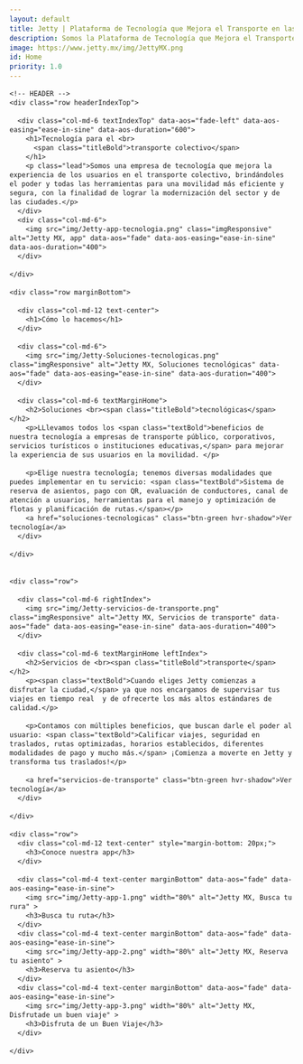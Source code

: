 ```yaml
---
layout: default
title: Jetty | Plataforma de Tecnología que Mejora el Transporte en las ciudades
description: Somos la Plataforma de Tecnología que Mejora el Transporte Colectivo, Nos Adaptamos a Instituciones Educativas, Corporativos, Gobierno, Comienza a Disfrutar de las Calles con una Mejor Movilidad
image: https://www.jetty.mx/img/JettyMX.png
id: Home
priority: 1.0
---
```


<div class="container-fluid backWaveGray">
  <div class="container">

    <!-- HEADER -->
    <div class="row headerIndexTop">

      <div class="col-md-6 textIndexTop" data-aos="fade-left" data-aos-easing="ease-in-sine" data-aos-duration="600">
        <h1>Tecnología para el <br>
          <span class="titleBold">transporte colectivo</span>
        </h1>
        <p class="lead">Somos una empresa de tecnología que mejora la experiencia de los usuarios en el transporte colectivo, brindándoles el poder y todas las herramientas para una movilidad más eficiente y segura, con la finalidad de lograr la modernización del sector y de las ciudades.</p>
      </div>
      <div class="col-md-6">
        <img src="img/Jetty-app-tecnologia.png" class="imgResponsive" alt="Jetty MX, app" data-aos="fade" data-aos-easing="ease-in-sine" data-aos-duration="400">
      </div>

    </div>

    <div class="row marginBottom">

      <div class="col-md-12 text-center">
        <h1>Cómo lo hacemos</h1>
      </div>

      <div class="col-md-6">
        <img src="img/Jetty-Soluciones-tecnologicas.png" class="imgResponsive" alt="Jetty MX, Soluciones tecnológicas" data-aos="fade" data-aos-easing="ease-in-sine" data-aos-duration="400">
      </div>

      <div class="col-md-6 textMarginHome">
        <h2>Soluciones <br><span class="titleBold">tecnológicas</span></h2>
        <p>LLlevamos todos los <span class="textBold">beneficios de nuestra tecnología a empresas de transporte público, corporativos, servicios turísticos o instituciones educativas,</span> para mejorar la experiencia de sus usuarios en la movilidad. </p>

        <p>Elige nuestra tecnología; tenemos diversas modalidades que puedes implementar en tu servicio: <span class="textBold">Sistema de reserva de asientos, pago con QR, evaluación de conductores, canal de atención a usuarios, herramientas para el manejo y optimización de flotas y planificación de rutas.</span></p>
        <a href="soluciones-tecnologicas" class="btn-green hvr-shadow">Ver tecnología</a>
      </div>

    </div>


    <div class="row">

      <div class="col-md-6 rightIndex">
        <img src="img/Jetty-servicios-de-transporte.png" class="imgResponsive" alt="Jetty MX, Servicios de transporte" data-aos="fade" data-aos-easing="ease-in-sine" data-aos-duration="400">
      </div>

      <div class="col-md-6 textMarginHome leftIndex">
        <h2>Servicios de <br><span class="titleBold">transporte</span></h2>
        <p><span class="textBold">Cuando eliges Jetty comienzas a disfrutar la ciudad,</span> ya que nos encargamos de supervisar tus viajes en tiempo real  y de ofrecerte los más altos estándares de calidad.</p>

        <p>Contamos con múltiples beneficios, que buscan darle el poder al usuario: <span class="textBold">Calificar viajes, seguridad en traslados, rutas optimizadas, horarios establecidos, diferentes modalidades de pago y mucho más.</span> ¡Comienza a moverte en Jetty y transforma tus traslados!</p>

        <a href="servicios-de-transporte" class="btn-green hvr-shadow">Ver tecnología</a>
      </div>

    </div>

    <div class="row">
      <div class="col-md-12 text-center" style="margin-bottom: 20px;">
        <h3>Conoce nuestra app</h3>
      </div>

      <div class="col-md-4 text-center marginBottom" data-aos="fade" data-aos-easing="ease-in-sine">
        <img src="img/Jetty-app-1.png" width="80%" alt="Jetty MX, Busca tu rura" >
        <h3>Busca tu ruta</h3>
      </div>
      <div class="col-md-4 text-center marginBottom" data-aos="fade" data-aos-easing="ease-in-sine">
        <img src="img/Jetty-app-2.png" width="80%" alt="Jetty MX, Reserva tu asiento" >
        <h3>Reserva tu asiento</h3>
      </div>
      <div class="col-md-4 text-center marginBottom" data-aos="fade" data-aos-easing="ease-in-sine">
        <img src="img/Jetty-app-3.png" width="80%" alt="Jetty MX, Disfrutade un buen viaje" >
        <h3>Disfruta de un Buen Viaje</h3>
      </div>

    </div>


  </div>
</div>

<!-- <script src="https://unpkg.com/@lottiefiles/lottie-player@latest/dist/lottie-player.js"></script> -->